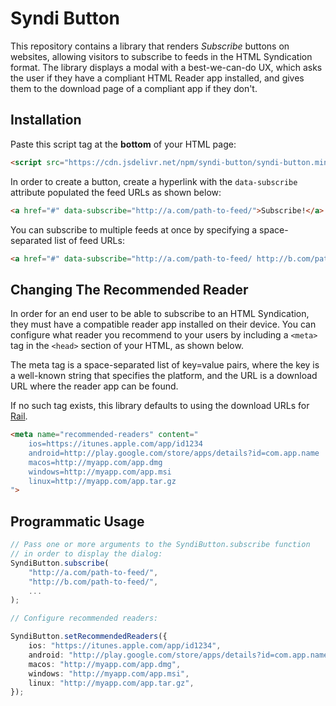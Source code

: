 # Syndi Button

This repository contains a library that renders *Subscribe* buttons on websites, allowing visitors to subscribe to feeds in the HTML Syndication format. The library displays a modal with a best-we-can-do UX, which asks the user if they have a compliant HTML Reader app installed, and gives them to the download page of a compliant app if they don't.

## Installation

Paste this script tag at the **bottom** of your HTML page:

```html
<script src="https://cdn.jsdelivr.net/npm/syndi-button/syndi-button.min.js"></script>
```

In order to create a button, create a hyperlink with the `data-subscribe` attribute populated the feed URLs as shown below:

```html
<a href="#" data-subscribe="http://a.com/path-to-feed/">Subscribe!</a>
```

You can subscribe to multiple feeds at once by specifying a space-separated list of feed URLs:

```html
<a href="#" data-subscribe="http://a.com/path-to-feed/ http://b.com/path-to-feed/">Subscribe!</a>
```

## Changing The Recommended Reader

In order for an end user to be able to subscribe to an HTML Syndication, they must have a compatible reader app installed on their device. You can configure what reader you recommend to your users by including a `<meta>` tag in the `<head>` section of your HTML, as shown below. 

The meta tag is a space-separated list of key=value pairs, where the key is a well-known string that specifies the platform, and the URL is a download URL where the reader app can be found.

If no such tag exists, this library defaults to using the download URLs for [Rail](https://github.com/paul-go/Rail).

```html
<meta name="recommended-readers" content="
	ios=https://itunes.apple.com/app/id1234
	android=http://play.google.com/store/apps/details?id=com.app.name
	macos=http://myapp.com/app.dmg
	windows=http://myapp.com/app.msi
	linux=http://myapp.com/app.tar.gz
">
```

## Programmatic Usage

```typescript
// Pass one or more arguments to the SyndiButton.subscribe function
// in order to display the dialog:
SyndiButton.subscribe(
	"http://a.com/path-to-feed/",
	"http://b.com/path-to-feed/",
	...
);

// Configure recommended readers:

SyndiButton.setRecommendedReaders({
	ios: "https://itunes.apple.com/app/id1234",
	android: "http://play.google.com/store/apps/details?id=com.app.name",
	macos: "http://myapp.com/app.dmg",
	windows: "http://myapp.com/app.msi",
	linux: "http://myapp.com/app.tar.gz",
});
```
